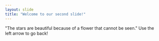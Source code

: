 ```yaml
---
layout: slide
title: "Welcome to our second slide!"
---
```

"The stars are beautiful because of a flower that cannot be seen."
Use the left arrow to go back!
